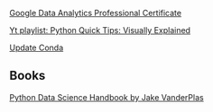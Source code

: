 [Google Data Analytics Professional Certificate](https://www.coursera.org/google-certificates/data-analytics-certificate?utm_source=google&utm_medium=institutions&utm_campaign=sou--youtube__med--paidvideo__cam--ha-yt-certspecific-gen__geo%E2%80%94US__remarketing-rtbs)  

[Yt playlist: Python Quick Tips: Visually Explained](https://www.youtube.com/playlist?list=PL8HmoRTjTSlH5tdpBPgn-Q5UwK4wRRo43)

[Update Conda](https://stackoverflow.com/questions/57701571/what-is-the-right-way-to-update-anaconda-and-conda-base-environments)


## Books
[Python Data Science Handbook by Jake VanderPlas](https://jakevdp.github.io/PythonDataScienceHandbook/)
